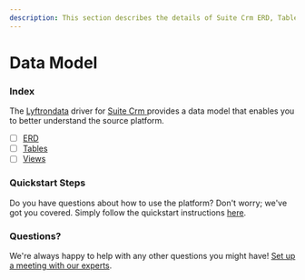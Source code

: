 ```yaml
---
description: This section describes the details of Suite Crm ERD, Tables, and Views.
---
```


# Data Model

### Index

The  [Lyftrondata](https://www.lyftrondata.com/) driver for [Suite Crm](https://www.lyftrondata.com/integration/suite-crm/)[ ](https://www.lyftrondata.com/integration/suite-crm/)provides a data model that enables you to better understand the source platform.

* [ ] [ERD](../../../sales-analytics/suite-crm/data-model/erd.md)
* [ ] [Tables](../../../sales-analytics/suite-crm/data-model/tables.md)
* [ ] [Views](../../../sales-analytics/suite-crm/data-model/views.md)

### Quickstart Steps

Do you have questions about how to use the platform? Don't worry; we've got you covered. Simply follow the quickstart instructions [here](../../../../quickstart-steps.md).

### Questions? <a href="#questions" id="questions"></a>

We're always happy to help with any other questions you might have! [Set up a meeting with our experts](https://www.lyftrondata.com/book-a-meeting/).

